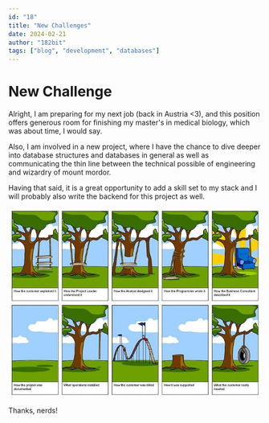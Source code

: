 ```yaml
---
id: "18" 
title: "New Challenges"
date: 2024-02-21
author: "182bit"
tags: ["blog", "development", "databases"]
---
```

# New Challenge 
Alright, I am preparing for my next job (back in Austria <3), and this position offers generous room for finishing my master's in medical biology, which was about time, I would say.

Also, I am involved in a new project, where I have the chance to dive deeper into database structures and databases in general as well as communicating the thin line between the technical possible of engineering and wizardry of mount mordor.

Having that said, it is a great opportunity to add a skill set to my stack and I will probably also write the backend for this project as well.

![Communication](../../static/images/memes/32088975583_feff08d9e4_o.jpg "Communication")

Thanks, nerds!
